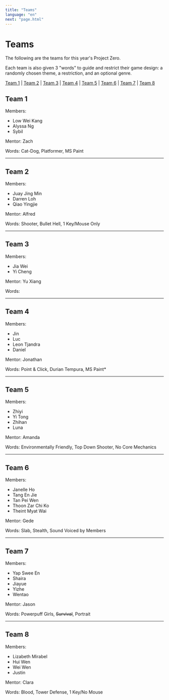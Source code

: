```yaml
---
title: "Teams"
language: "en"
next: "page.html"
---
```


# Teams

The following are the teams for this year's Project Zero.

Each team is also given 3 "words" to guide and restrict their game design: a randomly chosen theme, a restriction, and an optional genre.


[Team 1](#team-1) | [Team 2](#team-2) | [Team 3](#team-3) | [Team 4](#team-4) | [Team 5](#team-5) | [Team 6](#team-6) | [Team 7](#team-7) | [Team 8](#team-8)


## Team 1

Members:

* Low Wei Kang
* Alyssa Ng
* Sybil

Mentor: Zach

Words: Cat-Dog, Platformer, MS Paint

---

## Team 2

Members:

* Juay Jing Min
* Darren Loh
* Qiao Yingjie

Mentor: Alfred

Words: Shooter, Bullet Hell, 1 Key/Mouse Only

---

## Team 3

Members:

* Jia Wei
* Yi Cheng

Mentor: Yu Xiang

Words:

---

## Team 4

Members:

* Jin
* Luc
* Leon Tjandra
* Daniel

Mentor: Jonathan

Words: Point & Click, Durian Tempura, MS Paint*

---

## Team 5

Members:

* Zhiyi
* Yi Tong
* Zhihan
* Luna

Mentor: Amanda

Words: Environmentally Friendly, Top Down Shooter, No Core Mechanics

---

## Team 6

Members:

* Janelle Ho
* Tang En Jie
* Tan Pei Wen
* Thoon Zar Chi Ko
* Theint Myat Wai

Mentor: Gede

Words: Slab, Stealth, Sound Voiced by Members

---

## Team 7

Members:

* Yap Swee En
* Shaira
* Jiayue
* Yizhe
* Wentao

Mentor: Jason

Words: Powerpuff Girls, ~~Survival~~, Portrait

---

## Team 8

Members:

* Lizabeth Mirabel
* Hui Wen
* Wei Wen
* Justin

Mentor: Clara

Words: Blood, Tower Defense, 1 Key/No Mouse
